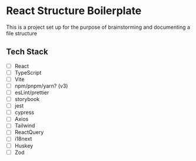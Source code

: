 # React Structure Boilerplate

This is a project set up for the purpose of brainstorming and documenting a file structure

## Tech Stack
- [ ] React
- [ ] TypeScript
- [ ] Vite
- [ ] npm/pnpm/yarn? (v3)
- [ ] esLint/prettier
- [ ] storybook
- [ ] jest
- [ ] cypress
- [ ] Axios
- [ ] Tailwind
- [ ] ReactQuery
- [ ] i18next
- [ ] Huskey
- [ ] Zod